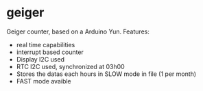 # geiger
Geiger counter, based on a Arduino Yun. Features:
- real time capabilities
- interrupt based counter
- Display I2C used
- RTC I2C used, synchronized at 03h00
- Stores the datas each hours in SLOW mode in file (1 per month)
- FAST mode avaible
